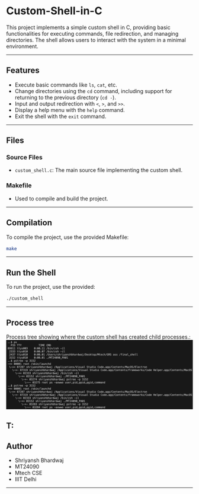 # Custom-Shell-in-C

This project implements a simple custom shell in C, providing basic functionalities for executing commands, file redirection, and managing directories. The shell allows users to interact with the system in a minimal environment.

---

## Features

- Execute basic commands like `ls`, `cat`, etc.
- Change directories using the `cd` command, including support for returning to the previous directory (`cd -`).
- Input and output redirection with `<`, `>`, and `>>`.
- Display a help menu with the `help` command.
- Exit the shell with the `exit` command.

---

## Files

### Source Files
- `custom_shell.c`: The main source file implementing the custom shell.

### Makefile
- Used to compile and build the project.

---

## Compilation

To compile the project, use the provided Makefile:
```bash
make
```

---

## Run the Shell

To run the project, use the provided:
```bash
./custom_shell
```


---

## Process tree
Process tree showing where the custom shell has created child processes.:
![Alt Text](images/tree.png)

T:
---
## Author

- Shriyansh Bhardwaj
- MT24090
- Mtech CSE
- IIIT Delhi

---


